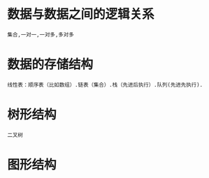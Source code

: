 # 数据与数据之间的逻辑关系
	集合,一对一,一对多,多对多

# 数据的存储结构
	线性表：顺序表（比如数组）.链表（集合）.栈（先进后执行）.队列(先进先执行).

# 树形结构
	二叉树

# 图形结构
